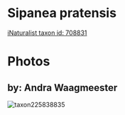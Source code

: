 
Sipanea pratensis
=================
  
[iNaturalist taxon id: 708831](https://www.inaturalist.org/taxa/708831)
# Photos

## by: Andra Waagmeester
  
![taxon225838835](https://inaturalist-open-data.s3.amazonaws.com/photos/242025737/medium.jpeg)